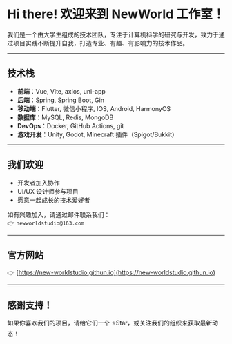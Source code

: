 # Hi there! 欢迎来到 NewWorld 工作室！

我们是一个由大学生组成的技术团队，专注于计算机科学的研究与开发，致力于通过项目实践不断提升自我，打造专业、有趣、有影响力的技术作品。

---




## 技术栈

- **前端**：Vue, Vite, axios, uni-app
- **后端**：Spring, Spring Boot, Gin
- **移动端**：Flutter, 微信小程序, IOS, Android, HarmonyOS
- **数据库**：MySQL, Redis, MongoDB
- **DevOps**：Docker, GitHub Actions, git
- **游戏开发**：Unity, Godot, Minecraft 插件（Spigot/Bukkit）

---

## 我们欢迎

- 开发者加入协作
- UI/UX 设计师参与项目
- 愿意一起成长的技术爱好者 

 如有兴趣加入，请通过邮件联系我们：  
👉 `newworldstudio@163.com`

---

## 官方网站

👉 [https://new-worldstudio.githun.io](https://new-worldstudio.githun.io)

---

## 感谢支持！

如果你喜欢我们的项目，请给它们一个 ⭐Star，或关注我们的组织来获取最新动态！
